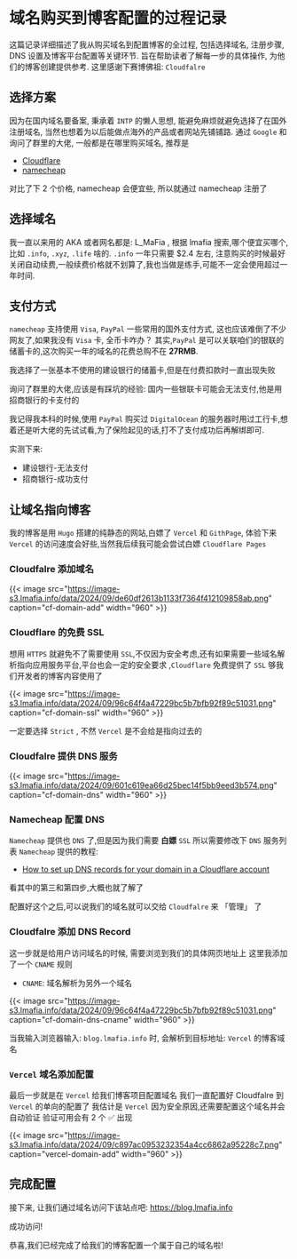 # 域名购买到博客配置的过程记录


这篇记录详细描述了我从购买域名到配置博客的全过程, 包括选择域名, 注册步骤, DNS 设置及博客平台配置等关键环节.
旨在帮助读者了解每一步的具体操作, 为他们的博客创建提供参考.
这里感谢下赛博佛祖: `Cloudfalre`

<!--more-->

## 选择方案

因为在国内域名要备案, 秉承着 `INTP` 的懒人思想, 能避免麻烦就避免选择了在国外注册域名, 当然也想着为以后能做点海外的产品或者网站先铺铺路.
通过 `Google` 和询问了群里的大佬, 一般都是在哪里购买域名, 推荐是

- [Cloudflare](https://www.cloudflare.com/)
- [namecheap](https://www.namecheap.com/)

对比了下 2 个价格, namecheap 会便宜些, 所以就通过 namecheap 注册了

## 选择域名

我一直以来用的 AKA 或者网名都是: L_MaFia , 根据 lmafia 搜索,哪个便宜买哪个, 比如 `.info`, `.xyz`, `.life` 啥的.
`.info` 一年只需要 $2.4 左右, 注意购买的时候最好关闭自动续费,一般续费价格就不划算了,我也当做是练手,可能不一定会使用超过一年时间.

## 支付方式

`namecheap` 支持使用 `Visa`, `PayPal` 一些常用的国外支付方式, 这也应该难倒了不少网友了,如果我没有 `Visa` 卡, 全币卡咋办？
其实,`PayPal` 是可以关联咱们的银联的储蓄卡的,这次购买一年的域名的花费总购不在 **27RMB**.

我选择了一张基本不使用的建设银行的储蓄卡,但是在付费扣款时一直出现失败

询问了群里的大佬,应该是有踩坑的经验: 国内一些银联卡可能会无法支付,他是用招商银行的卡支付的

我记得我本科的时候,使用 `PayPal` 购买过 `DigitalOcean` 的服务器时用过工行卡,想着还是听大佬的先试试看,为了保险起见的话,打不了支付成功后再解绑即可.

实测下来:

- 建设银行-无法支付
- 招商银行-成功支付

## 让域名指向博客

我的博客是用 `Hugo` 搭建的纯静态的网站,白嫖了 `Vercel` 和 `GithPage`, 体验下来 `Vercel` 的访问速度会好些,当然我后续我可能会尝试白嫖 `Cloudflare Pages`

### Cloudfalre 添加域名

{{< image src="https://image-s3.lmafia.info/data/2024/09/de60df2613b1133f7364f412109858ab.png" caption="cf-domain-add" width="960" >}}

### Cloudflare 的免费 SSL

想用 `HTTPS` 就避免不了需要使用 `SSL`,不仅因为安全考虑,还有如果需要一些域名解析指向应用服务平台,平台也会一定的安全要求 ,`Cloudflare` 免费提供了 `SSL` 够我们开发者的博客内容使用了

{{< image src="https://image-s3.lmafia.info/data/2024/09/96c64f4a47229bc5b7bfb92f89c51031.png" caption="cf-domain-ssl" width="960" >}}

一定要选择 `Strict` , 不然 `Vercel` 是不会给是指向过去的

### Cloudfalre 提供 DNS 服务

{{< image src="https://image-s3.lmafia.info/data/2024/09/601c619ea66d25bec14f5bb9eed3b574.png" caption="cf-domain-dns" width="960" >}}

### Namecheap 配置 DNS

`Namecheap` 提供也 `DNS` 了,但是因为我们需要 **白嫖** `SSL`
所以需要修改下 `DNS` 服务列表
`Namecheap` 提供的教程:

- [How to set up DNS records for your domain in a Cloudflare account](https://www.namecheap.com/support/knowledgebase/article.aspx/9607/2210/how-to-set-up-dns-records-for-your-domain-in-a-cloudflare-account/)

看其中的第三和第四步,大概也就了解了

配置好这个之后,可以说我们的域名就可以交给 `Cloudfalre` 来 「管理」 了

### Cloudfalre 添加 DNS Record

这一步就是给用户访问域名的时候, 需要浏览到我们的具体网页地址上
这里我添加了一个 `CNAME` 规则

- `CNAME`: 域名解析为另外一个域名

{{< image src="https://image-s3.lmafia.info/data/2024/09/96c64f4a47229bc5b7bfb92f89c51031.png" caption="cf-domain-dns-cname" width="960" >}}

当我输入浏览器输入: `blog.lmafia.info` 时, 会解析到目标地址: `Vercel` 的博客域名

### `Vercel` 域名添加配置

最后一步就是在 `Vercel` 给我们博客项目配置域名
我们一直配置好 Cloudfalre 到 `Vercel` 的单向的配置了
我估计是 `Vercel` 因为安全原因,还需要配置这个域名并会自动验证
验证可用会有 2 个 ✅ 出现

{{< image src="https://image-s3.lmafia.info/data/2024/09/c897ac0953232354a4cc6862a95228c7.png" caption="vercel-domain-add" width="960" >}}

## 完成配置

接下来, 让我们通过域名访问下该站点吧: https://blog.lmafia.info

成功访问!

恭喜,我们已经完成了给我们的博客配置一个属于自己的域名啦!

